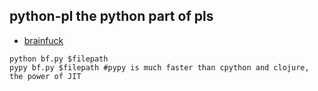 ## python-pl the python part of pls

* [brainfuck](https://en.wikipedia.org/wiki/Brainfuck)

```
python bf.py $filepath
pypy bf.py $filepath #pypy is much faster than cpython and clojure, the power of JIT
```
